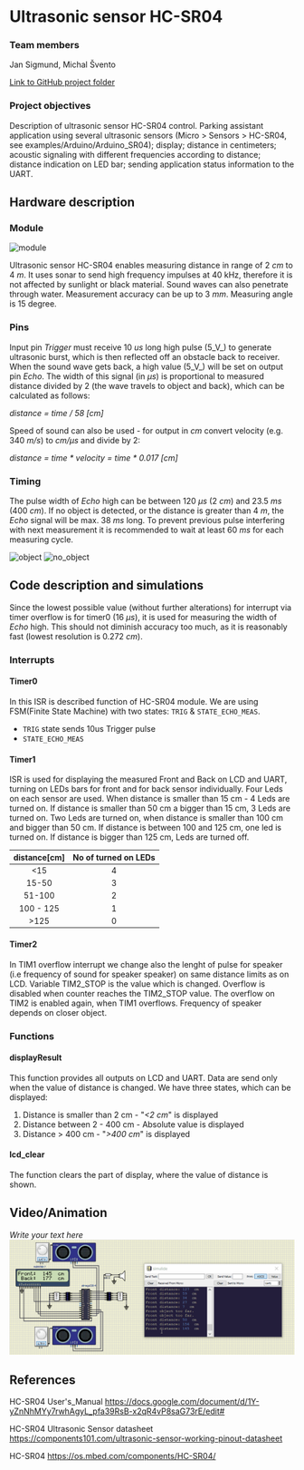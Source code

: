 # Ultrasonic sensor HC-SR04

### Team members

Jan Sigmund, Michal Švento

[Link to GitHub project folder](https://github.com/xsigmu06/Digital-electronics-2/tree/master/Labs/Project)

### Project objectives

Description of ultrasonic sensor HC-SR04 control. Parking assistant application using several ultrasonic sensors (Micro > Sensors > HC-SR04, see examples/Arduino/Arduino_SR04); display; distance in centimeters; acoustic signaling with different frequencies according to distance; distance indication on LED bar; sending application status information to the UART.

## Hardware description

### Module

![module](Images/hc-sr04.png)

Ultrasonic sensor HC-SR04 enables measuring distance in range of 2 _cm_ to 4 _m_. It uses sonar to send high frequency impulses at 40 kHz, therefore it is not affected by sunlight or black material. Sound waves can also penetrate through water. Measurement accuracy can be up to 3 _mm_. Measuring angle is 15 degree.


### Pins

Input pin _Trigger_ must receive 10 _us_ long high pulse (5_V_) to generate ultrasonic burst, which is then reflected off an obstacle back to receiver. When the sound wave gets back, a high value (5_V_) will be set on output pin _Echo_. The width of this signal (in _μs_) is proportional to measured distance divided by 2 (the wave travels to object and back), which can be calculated as follows: 

_distance = time / 58 [cm]_

Speed of sound can also be used - for output in _cm_ convert velocity (e.g. 340 _m/s_) to _cm/μs_ and divide by 2:

_distance = time * velocity = time * 0.017 [cm]_

### Timing

The pulse width of _Echo_ high can be between 120 _μs_ (2 _cm_) and 23.5 _ms_ (400 _cm_). If no object is detected, or the distance is greater than 4 _m_, the _Echo_ signal will be max. 38 _ms_ long. To prevent previous pulse interfering with next measurement it is recommended to wait at least 60 _ms_ for each measuring cycle.

![object](Images/object.jpg)
![no_object](Images/no_object.jpg)


## Code description and simulations



Since the lowest possible value (without further alterations) for interrupt via timer overflow is for timer0 (16 _μs_), it is used for measuring the width of _Echo_ high. This should not diminish accuracy too much, as it is reasonably fast (lowest resolution is 0.272 _cm_).

### Interrupts

#### Timer0 
In this ISR is described function of HC-SR04 module. We are using FSM(Finite State Machine) with two states: `TRIG` & `STATE_ECHO_MEAS`.
- `TRIG` state sends 10us Trigger pulse 
- `STATE_ECHO_MEAS`

#### Timer1 
ISR is used for displaying the measured Front and Back on LCD and UART, turning on LEDs bars for front and for back sensor individually. Four Leds on each sensor are used. When distance is smaller than 15 cm - 4 Leds are turned on. If distance is smaller than 50 cm a bigger than 15 cm, 3 Leds are turned on. Two Leds are turned on, when distance is smaller than 100 cm and bigger than 50 cm. If distance is between 100 and 125 cm, one led is turned on. If distance is bigger than 125 cm, Leds are turned off.

|distance[cm]|No of turned on LEDs|
| :--: | :--:|
| <15  | 4|
| 15-50| 3 |
|51-100| 2 |
|100 - 125 | 1 | 
| >125 | 0 |

#### Timer2 
In TIM1 overflow interrupt we change also the lenght of pulse for speaker (i.e frequency of sound for speaker speaker) on same distance limits as on LCD. Variable  TIM2_STOP is the value which is changed.  Overflow is disabled when counter reaches the TIM2_STOP value. The overflow on TIM2 is enabled again, when TIM1 overflows. Frequency of speaker depends on closer object. 
### Functions
#### displayResult

This function provides all outputs on LCD and UART. Data are send only when the value of distance is changed. 
We have three states, which can be displayed:

1. Distance is smaller than 2 cm - "*<2 cm*" is displayed
2. Distance between 2 - 400 cm - Absolute value is displayed
3. Distance > 400 cm - "*>400 cm*" is displayed

#### lcd_clear 

The function clears the part of display, where the value of distance is shown.

## Video/Animation

*Write your text here*
![test](Images/finaltest.gif)

## References

HC-SR04 User's_Manual
https://docs.google.com/document/d/1Y-yZnNhMYy7rwhAgyL_pfa39RsB-x2qR4vP8saG73rE/edit#

HC-SR04 Ultrasonic Sensor datasheet
https://components101.com/ultrasonic-sensor-working-pinout-datasheet

HC-SR04
https://os.mbed.com/components/HC-SR04/

